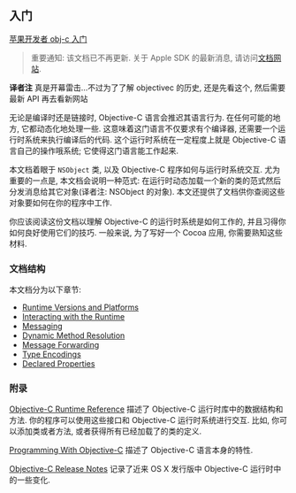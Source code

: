 ## 入门

[苹果开发者 obj-c 入门](https://developer.apple.com/library/archive/documentation/Cocoa/Conceptual/ObjCRuntimeGuide/Introduction/Introduction.html#//apple_ref/doc/uid/TP40008048)

> 重要通知: 该文档已不再更新. 关于 Apple SDK 的最新消息, 请访问[文档网站](https://developer.apple.com/documentation).

**译者注** 真是开幕雷击...不过为了了解 objectivec 的历史, 还是先看这个, 然后需要最新 API 再去看新网站

无论是编译时还是链接时, Objective-C 语言会推迟其语言行为. 在任何可能的地方, 它都动态化地处理一些. 这意味着这门语言不仅要求有个编译器, 还需要一个运行时系统来执行编译后的代码. 这个运行时系统在一定程度上就是 Objective-C 语言自己的操作哦系统; 它使得这门语言能工作起来.

本文档着眼于 `NSObject` 类, 以及 Objective-C 程序如何与运行时系统交互. 尤为重要的一点是, 本文档会说明一种范式: 在运行时动态加载一个新的类的范式然后分发消息给其它对象(译者注: NSObject 的对象). 本文还提供了文档供你查阅这些对象要如何在你的程序中工作.

你应该阅读这份文档以理解 Objective-C 的运行时系统是如何工作的, 并且习得你如何良好使用它们的技巧. 一般来说, 为了写好一个 Cocoa 应用, 你需要熟知这些材料.

### 文档结构

本文档分为以下章节:

- [Runtime Versions and Platforms](https://developer.apple.com/library/archive/documentation/Cocoa/Conceptual/ObjCRuntimeGuide/Articles/ocrtVersionsPlatforms.html#//apple_ref/doc/uid/TP40008048-CH106-SW1)
- [Interacting with the Runtime](https://developer.apple.com/library/archive/documentation/Cocoa/Conceptual/ObjCRuntimeGuide/Articles/ocrtInteracting.html#//apple_ref/doc/uid/TP40008048-CH103-SW1)
- [Messaging](https://developer.apple.com/library/archive/documentation/Cocoa/Conceptual/ObjCRuntimeGuide/Articles/ocrtHowMessagingWorks.html#//apple_ref/doc/uid/TP40008048-CH104-SW1)
- [Dynamic Method Resolution](https://developer.apple.com/library/archive/documentation/Cocoa/Conceptual/ObjCRuntimeGuide/Articles/ocrtDynamicResolution.html#//apple_ref/doc/uid/TP40008048-CH102-SW1)
- [Message Forwarding](https://developer.apple.com/library/archive/documentation/Cocoa/Conceptual/ObjCRuntimeGuide/Articles/ocrtForwarding.html#//apple_ref/doc/uid/TP40008048-CH105-SW1)
- [Type Encodings](https://developer.apple.com/library/archive/documentation/Cocoa/Conceptual/ObjCRuntimeGuide/Articles/ocrtTypeEncodings.html#//apple_ref/doc/uid/TP40008048-CH100-SW1)
- [Declared Properties](https://developer.apple.com/library/archive/documentation/Cocoa/Conceptual/ObjCRuntimeGuide/Articles/ocrtPropertyIntrospection.html#//apple_ref/doc/uid/TP40008048-CH101-SW1)

### 附录

[Objective-C Runtime Reference]:https://developer.apple.com/documentation/objectivec/objective_c_runtime

[Objective-C Runtime Reference] 描述了 Objective-C 运行时库中的数据结构和方法. 你的程序可以使用这些接口和 Objective-C 运行时系统进行交互. 比如, 你可以添加类或者方法, 或者获得所有已经加载了的类的定义.

[Programming With Objective-C]:https://developer.apple.com/library/archive/documentation/Cocoa/Conceptual/ProgrammingWithObjectiveC/Introduction/Introduction.html#//apple_ref/doc/uid/TP40011210

[Programming With Objective-C] 描述了 Objective-C 语言本身的特性.

[Objective-C Release Notes]:https://developer.apple.com/library/archive/releasenotes/Cocoa/RN-ObjectiveC/index.html#//apple_ref/doc/uid/TP40004309

[Objective-C Release Notes] 记录了近来 OS X 发行版中 Objective-C 运行时中的一些变化.
